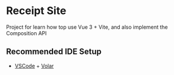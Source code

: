 # Receipt Site

Project for learn how top use Vue 3 + Vite, and also implement the Composition API

## Recommended IDE Setup

- [VSCode](https://code.visualstudio.com/) + [Volar](https://marketplace.visualstudio.com/items?itemName=johnsoncodehk.volar)
